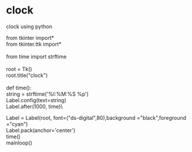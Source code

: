 # clock
clock using python


from tkinter import*\
from tkinter.ttk import*\
\
from time import strftime\
\
root = Tk()\
root.title("clock")\
\
def time():\
    string = strftime('%I:%M:%S %p')\
    Label.config(text=string)\
    Label.after(1000, time)\
    
Label = Label(root, font=("ds-digital",80),background ="black",foreground ="cyan")\
Label.pack(anchor='center')\
time()\
mainloop()
